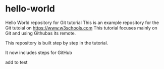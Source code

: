 # hello-world
Hello World repository for Git tutorial
This is an example repository for the Git tutoial on https://www.w3schools.com
This tutorial focuses mainly on Git and using Githubas its remote.

This repository is built step by step in the tutorial.

It now includes steps for GitHub

add to test
